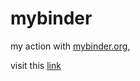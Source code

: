 # mybinder
my action with [mybinder.org](https://mybinder.org/),

visit this [link](https://mybinder.org/v2/gh/xiaoyaolml/mybinder/HEAD)
